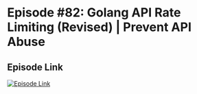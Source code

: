 # Episode #82: Golang API Rate Limiting (Revised) | Prevent API Abuse

## Episode Link
 [![Episode Link](https://d502jbuhuh9wk.cloudfront.net/courses/67e37526a73043542e6ca584/67e37526a73043542e6ca584_scaled_cover.jpg?v=3)](https://www.codeheim.io/courses/Episode-82-Golang-API-Rate-Limiting-Revised--Prevent-API-Abuse-67e37526a73043542e6ca584)
